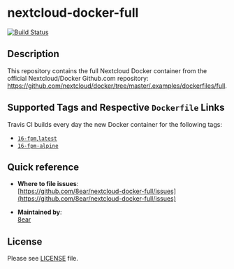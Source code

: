 # nextcloud-docker-full
[![Build Status](https://travis-ci.org/8ear/nextcloud-docker-full.svg?branch=master)](https://travis-ci.org/8ear/nextcloud-docker-full)

## Description
This repository contains the full Nextcloud Docker container from the official Nextcloud/Docker Github.com repository: https://github.com/nextcloud/docker/tree/master/.examples/dockerfiles/full.

## Supported Tags and Respective `Dockerfile` Links

Travis CI builds every day the new Docker container for the following tags:

- [`16-fpm`,`latest`][1]
- [`16-fpm-alpine`][2]


[1]: https://github.com/nextcloud/docker/tree/16-fpm/.examples/dockerfiles/full/fpm
[2]: https://github.com/nextcloud/docker/tree/16-fpm-alpine/.examples/dockerfiles/full/fpm-alpine

## Quick reference

-	**Where to file issues**:  
	[https://github.com/8ear/nextcloud-docker-full/issues](https://github.com/8ear/nextcloud-docker-full/issues)

-	**Maintained by**:  
	[8ear](https://github.com/8ear)


## License
Please see [LICENSE](https://github.com/8ear/nextcloud-docker-full/blob/master/LICENSE) file.